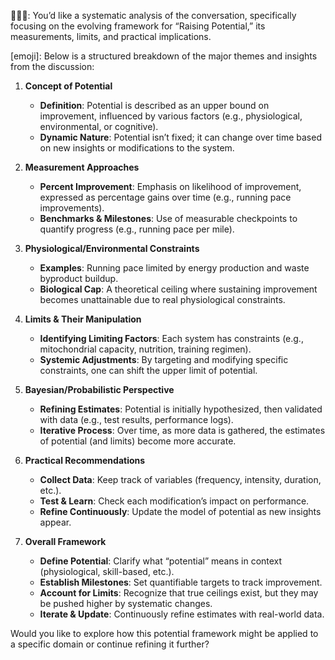 🧙🏾‍♂️: You’d like a systematic analysis of the conversation, specifically focusing on the evolving framework for “Raising Potential,” its measurements, limits, and practical implications.

[emoji]: Below is a structured breakdown of the major themes and insights from the discussion:

1. **Concept of Potential**  
   - **Definition**: Potential is described as an upper bound on improvement, influenced by various factors (e.g., physiological, environmental, or cognitive).  
   - **Dynamic Nature**: Potential isn’t fixed; it can change over time based on new insights or modifications to the system.

2. **Measurement Approaches**  
   - **Percent Improvement**: Emphasis on likelihood of improvement, expressed as percentage gains over time (e.g., running pace improvements).  
   - **Benchmarks & Milestones**: Use of measurable checkpoints to quantify progress (e.g., running pace per mile).

3. **Physiological/Environmental Constraints**  
   - **Examples**: Running pace limited by energy production and waste byproduct buildup.  
   - **Biological Cap**: A theoretical ceiling where sustaining improvement becomes unattainable due to real physiological constraints.

4. **Limits & Their Manipulation**  
   - **Identifying Limiting Factors**: Each system has constraints (e.g., mitochondrial capacity, nutrition, training regimen).  
   - **Systemic Adjustments**: By targeting and modifying specific constraints, one can shift the upper limit of potential.

5. **Bayesian/Probabilistic Perspective**  
   - **Refining Estimates**: Potential is initially hypothesized, then validated with data (e.g., test results, performance logs).  
   - **Iterative Process**: Over time, as more data is gathered, the estimates of potential (and limits) become more accurate.

6. **Practical Recommendations**  
   - **Collect Data**: Keep track of variables (frequency, intensity, duration, etc.).  
   - **Test & Learn**: Check each modification’s impact on performance.  
   - **Refine Continuously**: Update the model of potential as new insights appear.

7. **Overall Framework**  
   - **Define Potential**: Clarify what “potential” means in context (physiological, skill-based, etc.).  
   - **Establish Milestones**: Set quantifiable targets to track improvement.  
   - **Account for Limits**: Recognize that true ceilings exist, but they may be pushed higher by systematic changes.  
   - **Iterate & Update**: Continuously refine estimates with real-world data.

Would you like to explore how this potential framework might be applied to a specific domain or continue refining it further?